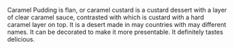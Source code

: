 Caramel Pudding is flan, or caramel custard is a custard dessert with a layer of clear caramel sauce, contrasted with  which is custard with a hard caramel layer on top.
It is a desert made in may countries with may different names.
It can be decorated to make it more presentable.
It definitely tastes delicious.